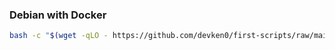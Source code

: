 ### Debian with Docker

```bash
bash -c "$(wget -qLO - https://github.com/devken0/first-scripts/raw/main/proxmox-ct/deb-docker.sh)"
```

